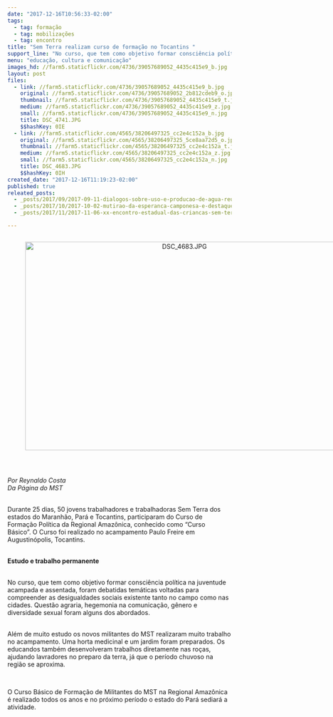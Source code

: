 ```yaml
---
date: "2017-12-16T10:56:33-02:00"
tags:
  - tag: formação
  - tag: mobilizações
  - tag: encontro
title: "Sem Terra realizam curso de formação no Tocantins "
support_line: "No curso, que tem como objetivo formar consciência política na juventude acampada e assentada, foram debatidas temáticas voltadas para compreender as desigualdades sociais existente tanto no campo como nas cidades"
menu: "educação, cultura e comunicação"
images_hd: //farm5.staticflickr.com/4736/39057689052_4435c415e9_b.jpg
layout: post
files:
  - link: //farm5.staticflickr.com/4736/39057689052_4435c415e9_b.jpg
    original: //farm5.staticflickr.com/4736/39057689052_2b812cdeb9_o.jpg
    thumbnail: //farm5.staticflickr.com/4736/39057689052_4435c415e9_t.jpg
    medium: //farm5.staticflickr.com/4736/39057689052_4435c415e9_z.jpg
    small: //farm5.staticflickr.com/4736/39057689052_4435c415e9_n.jpg
    title: DSC_4741.JPG
    $$hashKey: 0IE
  - link: //farm5.staticflickr.com/4565/38206497325_cc2e4c152a_b.jpg
    original: //farm5.staticflickr.com/4565/38206497325_5ce8aa72d5_o.jpg
    thumbnail: //farm5.staticflickr.com/4565/38206497325_cc2e4c152a_t.jpg
    medium: //farm5.staticflickr.com/4565/38206497325_cc2e4c152a_z.jpg
    small: //farm5.staticflickr.com/4565/38206497325_cc2e4c152a_n.jpg
    title: DSC_4683.JPG
    $$hashKey: 0IH
created_date: "2017-12-16T11:19:23-02:00"
published: true
releated_posts:
  - _posts/2017/09/2017-09-11-dialogos-sobre-uso-e-producao-de-agua-reunem-experiencias-distintas-para-analisar-a-atual-crise-hidrica.md
  - _posts/2017/10/2017-10-02-mutirao-da-esperanca-camponesa-e-destaque-em-feira-de-encruzilhada-do-sul-no-rs.md
  - _posts/2017/11/2017-11-06-xx-encontro-estadual-das-criancas-sem-terrinha-2017-acontece-no-rio-de-janeiro.md

---
```

<div style="text-align:center">
<figure class="image" style="display:inline-block"><img alt="DSC_4683.JPG" height="468" src="//farm5.staticflickr.com/4565/38206497325_cc2e4c152a_b.jpg" width="700" />
<figcaption></figcaption>
</figure>
</div>

<p>&nbsp;</p>

<p><em>Por Reynaldo Costa<br />
Da P&aacute;gina do MST</em></p>

<p><br />
Durante 25 dias, 50 jovens trabalhadores e trabalhadoras Sem Terra dos estados do Maranh&atilde;o, Par&aacute; e Tocantins, participaram do Curso de Forma&ccedil;&atilde;o Pol&iacute;tica da Regional Amaz&ocirc;nica, conhecido como &ldquo;Curso B&aacute;sico&rdquo;.&nbsp;O Curso foi realizado no acampamento Paulo Freire em Augustin&oacute;polis,&nbsp;Tocantins.</p>

<p><br />
<strong>Estudo e trabalho permanente</strong></p>

<p><br />
No curso, que tem como&nbsp;objetivo formar consci&ecirc;ncia pol&iacute;tica na juventude acampada&nbsp;e assentada, foram debatidas tem&aacute;ticas&nbsp;voltadas para compreender as desigualdades sociais existente tanto no campo como nas cidades. Quest&atilde;o agraria, hegemonia na comunica&ccedil;&atilde;o, g&ecirc;nero e diversidade sexual foram alguns dos abordados.</p>

<p><br />
Al&eacute;m de muito estudo os novos militantes do MST realizaram muito trabalho no acampamento. Uma horta medicinal e um jardim foram preparados. Os educandos tamb&eacute;m desenvolveram trabalhos diretamente nas ro&ccedil;as, ajudando lavradores no preparo da terra, j&aacute; que o per&iacute;odo chuvoso na regi&atilde;o se aproxima.</p>

<p>&nbsp;</p>

<p>O Curso B&aacute;sico de Forma&ccedil;&atilde;o de Militantes do MST na Regional Amaz&ocirc;nica &eacute; realizado todos os anos e no pr&oacute;ximo per&iacute;odo o estado do Par&aacute; sediar&aacute; a atividade.</p>
